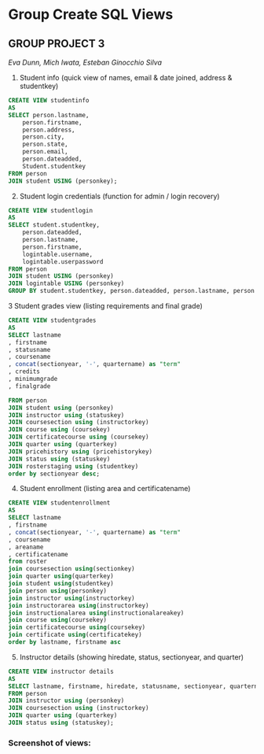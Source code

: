 # Group Create SQL Views 
## GROUP PROJECT 3
*Eva Dunn, Mich Iwata, Esteban Ginocchio Silva*

1.  Student info (quick view of names, email & date joined, address & studentkey) 
```sql
CREATE VIEW studentinfo
AS
SELECT person.lastname,
    person.firstname,
    person.address,
    person.city,
    person.state,
    person.email,
    person.dateadded,
    Student.studentkey
FROM person
JOIN student USING (personkey);
```
2. Student login credentials (function for admin / login recovery) 
```sql
CREATE VIEW studentlogin
AS
SELECT student.studentkey,
    person.dateadded,
    person.lastname,
    person.firstname,
    logintable.username,
    logintable.userpassword
FROM person
JOIN student USING (personkey)
JOIN logintable USING (personkey)
GROUP BY student.studentkey, person.dateadded, person.lastname, person.firstname, logintable.username, logintable.userpassword;

```
3 Student grades view (listing requirements and final grade)
```sql
CREATE VIEW studentgrades
AS
SELECT lastname
, firstname
, statusname
, coursename
, concat(sectionyear, '-', quartername) as "term"
, credits
, minimumgrade
, finalgrade

FROM person
JOIN student using (personkey)
JOIN instructor using (statuskey)
JOIN coursesection using (instructorkey)
JOIN course using (coursekey)
JOIN certificatecourse using (coursekey)
JOIN quarter using (quarterkey)
JOIN pricehistory using (pricehistorykey)
JOIN status using (statuskey)
JOIN rosterstaging using (studentkey)
order by sectionyear desc;

```

4. Student enrollment (listing area and certificatename)
```sql
CREATE VIEW studentenrollment
AS
SELECT lastname
, firstname
, concat(sectionyear, '-', quartername) as "term"
, coursename
, areaname
, certificatename
from roster
join coursesection using(sectionkey)
join quarter using(quarterkey)
join student using(studentkey)
join person using(personkey)
join instructor using(instructorkey)
join instructorarea using(instructorkey)
join instructionalarea using(instructionalareakey)
join course using(coursekey)
join certificatecourse using(coursekey)
join certificate using(certificatekey)
order by lastname, firstname asc
```
5. Instructor details (showing hiredate, status, sectionyear, and quarter)
```sql
CREATE VIEW instructor details
AS
SELECT lastname, firstname, hiredate, statusname, sectionyear, quartername
FROM person
JOIN instructor using (personkey)
JOIN coursesection using (instructorkey)
JOIN quarter using (quarterkey)
JOIN status using (statuskey);
```

### Screenshot of views:




